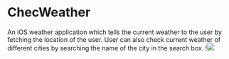 # ChecWeather 
An iOS weather application which tells the current weather to the user by fetching the location of the user. 
User can also check current weather of different cities by searching the name of the city in the search box.
!<img src="https://imgur.com/a/MU3y9wQ">
